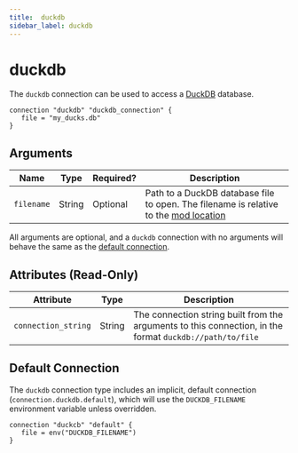 ```yaml
---
title:  duckdb
sidebar_label: duckdb
---
```


# duckdb

The `duckdb` connection can be used to access a [DuckDB](https://duckdb.org/) database.

```hcl
connection "duckdb" "duckdb_connection" {
   file = "my_ducks.db"
}
```

## Arguments

| Name       | Type    | Required?| Description
|------------|---------|----------|-------------------
| `filename` |  String | Optional | Path to a DuckDB database file to open. The filename is relative to the [mod location](/docs/run#mod-location)


All arguments are optional, and a `duckdb` connection with no arguments will behave the same as the [default connection](#default-connection).

## Attributes (Read-Only)

| Attribute           | Type   | Description
| --------------------| ------ |------------------------------------------------------------------------------
| `connection_string` | String | The connection string built from the arguments to this connection, in the format `duckdb://path/to/file`



## Default Connection

The `duckdb` connection type includes an implicit, default connection (`connection.duckdb.default`), which will use the `DUCKDB_FILENAME` environment variable unless overridden.

```hcl
connection "duckcb" "default" {
   file = env("DUCKDB_FILENAME")
}
```
